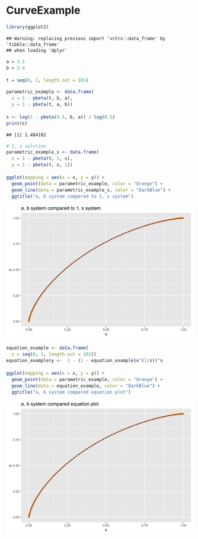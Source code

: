 CurveExample
================

``` r
library(ggplot2)
```

    ## Warning: replacing previous import 'vctrs::data_frame' by 'tibble::data_frame'
    ## when loading 'dplyr'

``` r
a = 3.2
b = 2.4

t = seq(0, 1, length.out = 101)
```

``` r
parametric_example <- data.frame(
  x = 1 - pbeta(t, b, a),
  y = 1 - pbeta(t, a, b))

s <- log(1 - pbeta(0.5, b, a)) / log(0.5)
print(s)
```

    ## [1] 1.484192

``` r
# 1, s solution
parametric_example_s <- data.frame(
  x = 1 - pbeta(t, 1, s),
  y = 1 - pbeta(t, s, 1))

ggplot(mapping = aes(x = x, y = y)) +
  geom_point(data = parametric_example, color = "Orange") + 
  geom_line(data = parametric_example_s, color = "DarkBlue") + 
  ggtitle("a, b system compared to 1, s system")
```

![](CurveExample_files/figure-gfm/unnamed-chunk-3-1.png)<!-- -->

``` r
equation_example <- data.frame(
  x = seq(0, 1, length.out = 101))
equation_example$y <-  1 - (1 - equation_example$x^(1/s))^s

ggplot(mapping = aes(x = x, y = y)) +
  geom_point(data = parametric_example, color = "Orange") + 
  geom_line(data = equation_example, color = "DarkBlue") + 
  ggtitle("a, b system compared equation plot")
```

![](CurveExample_files/figure-gfm/unnamed-chunk-4-1.png)<!-- -->

